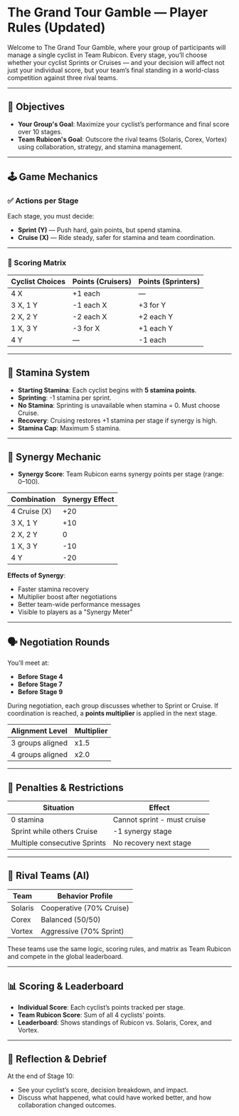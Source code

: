# The Grand Tour Gamble — Player Rules (Updated)

Welcome to The Grand Tour Gamble, where your group of participants will manage a single cyclist in Team Rubicon. Every stage, you’ll choose whether your cyclist Sprints or Cruises — and your decision will affect not just your individual score, but your team’s final standing in a world-class competition against three rival teams.

---

## 🎯 Objectives

- **Your Group's Goal**: Maximize your cyclist’s performance and final score over 10 stages.
- **Team Rubicon's Goal**: Outscore the rival teams (Solaris, Corex, Vortex) using collaboration, strategy, and stamina management.

---

## 🕹️ Game Mechanics

### ✅ Actions per Stage
Each stage, you must decide:
- **Sprint (Y)** — Push hard, gain points, but spend stamina.
- **Cruise (X)** — Ride steady, safer for stamina and team coordination.

---

### 🔄 Scoring Matrix

| Cyclist Choices | Points (Cruisers) | Points (Sprinters) |
|------------------|-------------------|---------------------|
| 4 X              | +1 each           | —                   |
| 3 X, 1 Y         | -1 each X         | +3 for Y            |
| 2 X, 2 Y         | -2 each X         | +2 each Y           |
| 1 X, 3 Y         | -3 for X          | +1 each Y           |
| 4 Y              | —                 | -1 each             |

---

## 💪 Stamina System

- **Starting Stamina**: Each cyclist begins with **5 stamina points**.
- **Sprinting**: -1 stamina per sprint.
- **No Stamina**: Sprinting is unavailable when stamina = 0. Must choose Cruise.
- **Recovery**: Cruising restores +1 stamina per stage if synergy is high.
- **Stamina Cap**: Maximum 5 stamina.

---

## 🧠 Synergy Mechanic

- **Synergy Score**: Team Rubicon earns synergy points per stage (range: 0–100).

| Combination     | Synergy Effect |
|----------------|----------------|
| 4 Cruise (X)    | +20            |
| 3 X, 1 Y        | +10            |
| 2 X, 2 Y        | 0              |
| 1 X, 3 Y        | -10            |
| 4 Y             | -20            |

**Effects of Synergy**:
- Faster stamina recovery
- Multiplier boost after negotiations
- Better team-wide performance messages
- Visible to players as a "Synergy Meter"

---

## 🗣️ Negotiation Rounds

You’ll meet at:
- **Before Stage 4**
- **Before Stage 7**
- **Before Stage 9**

During negotiation, each group discusses whether to Sprint or Cruise. If coordination is reached, a **points multiplier** is applied in the next stage.

| Alignment Level   | Multiplier |
|-------------------|------------|
| 3 groups aligned  | x1.5       |
| 4 groups aligned  | x2.0       |

---

## 🧠 Penalties & Restrictions

| Situation                    | Effect             |
|-----------------------------|--------------------|
| 0 stamina                   | Cannot sprint - must cruise |
| Sprint while others Cruise  | -1 synergy stage   |
| Multiple consecutive Sprints| No recovery next stage |

---

## 🤖 Rival Teams (AI)

| Team    | Behavior Profile         |
|---------|--------------------------|
| Solaris | Cooperative (70% Cruise) |
| Corex   | Balanced (50/50)         |
| Vortex  | Aggressive (70% Sprint)  |

These teams use the same logic, scoring rules, and matrix as Team Rubicon and compete in the global leaderboard.

---

## 📊 Scoring & Leaderboard

- **Individual Score**: Each cyclist’s points tracked per stage.
- **Team Rubicon Score**: Sum of all 4 cyclists’ points.
- **Leaderboard**: Shows standings of Rubicon vs. Solaris, Corex, and Vortex.

---

## 🧾 Reflection & Debrief

At the end of Stage 10:
- See your cyclist’s score, decision breakdown, and impact.
- Discuss what happened, what could have worked better, and how collaboration changed outcomes.
